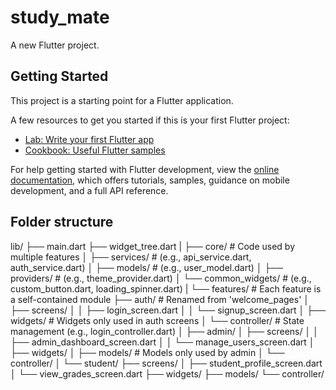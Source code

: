 # study_mate

A new Flutter project.

## Getting Started

This project is a starting point for a Flutter application.

A few resources to get you started if this is your first Flutter project:

- [Lab: Write your first Flutter app](https://docs.flutter.dev/get-started/codelab)
- [Cookbook: Useful Flutter samples](https://docs.flutter.dev/cookbook)

For help getting started with Flutter development, view the
[online documentation](https://docs.flutter.dev/), which offers tutorials,
samples, guidance on mobile development, and a full API reference.


## Folder structure

lib/
├── main.dart
├── widget_tree.dart
|
├── core/                       # Code used by multiple features
│   ├── services/               # (e.g., api_service.dart, auth_service.dart)
│   ├── models/                 # (e.g., user_model.dart)
│   ├── providers/              # (e.g., theme_provider.dart)
│   └── common_widgets/         # (e.g., custom_button.dart, loading_spinner.dart)
|
└── features/                   # Each feature is a self-contained module
    ├── auth/                   # Renamed from 'welcome_pages'
    │   ├── screens/
    │   │   ├── login_screen.dart
    │   │   └── signup_screen.dart
    │   ├── widgets/            # Widgets only used in auth screens
    │   └── controller/         # State management (e.g., login_controller.dart)
    │
    ├── admin/
    │   ├── screens/
    │   │   ├── admin_dashboard_screen.dart
    │   │   └── manage_users_screen.dart
    │   ├── widgets/
    │   ├── models/             # Models only used by admin
    │   └── controller/
    │
    └── student/
        ├── screens/
        │   ├── student_profile_screen.dart
        │   └── view_grades_screen.dart
        ├── widgets/
        ├── models/
        └── controller/